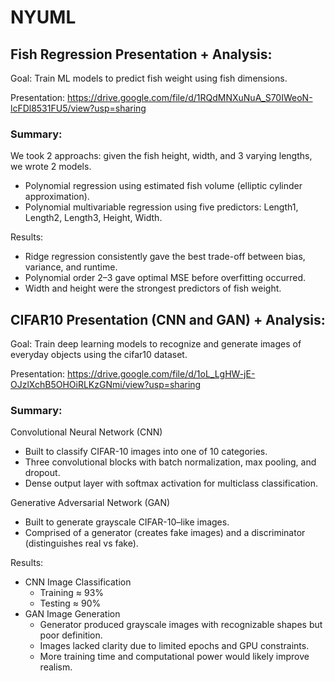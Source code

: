 # NYUML

## Fish Regression Presentation + Analysis:
Goal: Train ML models to predict fish weight using fish dimensions.

Presentation: https://drive.google.com/file/d/1RQdMNXuNuA_S70IWeoN-lcFDl8531FU5/view?usp=sharing

### Summary:
We took 2 approachs: given the fish height, width, and 3 varying lengths, we wrote 2 models.
- Polynomial regression using estimated fish volume (elliptic cylinder approximation).
- Polynomial multivariable regression using five predictors: Length1, Length2, Length3, Height, Width.
  
Results:
- Ridge regression consistently gave the best trade-off between bias, variance, and runtime.
- Polynomial order 2–3 gave optimal MSE before overfitting occurred.
- Width and height were the strongest predictors of fish weight.

## CIFAR10 Presentation (CNN and GAN) + Analysis:
Goal: Train deep learning models to recognize and generate images of everyday objects using the cifar10 dataset.

Presentation: https://drive.google.com/file/d/1oL_LgHW-jE-OJzlXchB5OHOiRLKzGNmi/view?usp=sharing

### Summary:
Convolutional Neural Network (CNN)
- Built to classify CIFAR-10 images into one of 10 categories.
- Three convolutional blocks with batch normalization, max pooling, and dropout.
- Dense output layer with softmax activation for multiclass classification.

Generative Adversarial Network (GAN)
- Built to generate grayscale CIFAR-10–like images.
- Comprised of a generator (creates fake images) and a discriminator (distinguishes real vs fake).

Results:
- CNN Image Classification
  - Training ≈ 93%
  - Testing ≈ 90%	
- GAN Image Generation
  - Generator produced grayscale images with recognizable shapes but poor definition.
  - Images lacked clarity due to limited epochs and GPU constraints.
  - More training time and computational power would likely improve realism.

